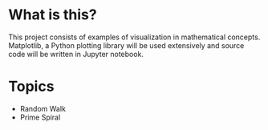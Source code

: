 # What is this?
This project consists of examples of visualization in mathematical concepts. Matplotlib, a Python plotting library will be used extensively and source code will be written in Jupyter notebook.

# Topics
* Random Walk
* Prime Spiral
